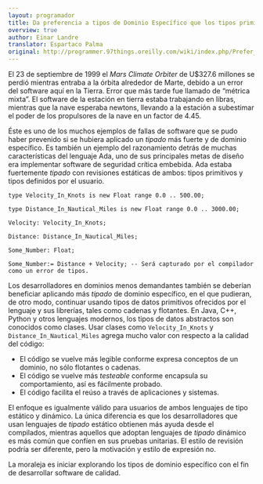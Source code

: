 ```yaml
---
layout: programador
title: Da preferencia a tipos de Dominio Específico que los tipos primitivos
overview: true
author: Einar Landre
translator: Espartaco Palma
original: http://programmer.97things.oreilly.com/wiki/index.php/Prefer_Domain-Specific_Types_to_Primitive_Types
---
```


El 23 de septiembre de 1999 el _Mars Climate Orbiter_ de U$327.6
millones se perdió mientras entraba a la órbita alrededor de Marte,
debido a un error del software aquí en la Tierra. Error que más tarde
fue llamado de “métrica mixta”. El software de la estación en tierra
estaba trabajando en libras, mientras que la nave esperaba newtons,
llevando a la estación a subestimar el poder de los propulsores de la
nave en un factor de 4.45.

Éste es uno de los muchos ejemplos de fallas de software que se pudo
haber prevenido si se hubiera aplicado un _tipado_ más fuerte y de
dominio específico. Es también un ejemplo del razonamiento detrás de
muchas características del lenguaje Ada, uno de sus principales metas de
diseño era implementar software de seguridad crítica embebida. Ada
estaba fuertemente _tipado_ con revisiones estáticas de ambos: tipos
primitivos y tipos definidos por el usuario.

    type Velocity_In_Knots is new Float range 0.0 .. 500.00;

    type Distance_In_Nautical_Miles is new Float range 0.0 .. 3000.00;

    Velocity: Velocity_In_Knots;

    Distance: Distance_In_Nautical_Miles;

    Some_Number: Float;

    Some_Number:= Distance + Velocity; -- Será capturado por el compilador como un error de tipos.

Los desarrolladores en dominios menos demandantes también se deberían
beneficiar aplicando más _tipado_ de dominio específico, en el que
pudieran, de otro modo, continuar usando tipos de datos primitivos
ofrecidos por el lenguaje y sus librerías, tales como cadenas y
flotantes. En Java, C++, Python y otros lenguajes modernos, los tipos de
datos abstractos son conocidos como clases. Usar clases como
`Velocity_In_Knots` y `Distance_In_Nautical_Miles` agrega mucho valor
con respecto a la calidad del código:

* El código se vuelve más legible conforme expresa conceptos de un
dominio, no sólo flotantes o cadenas.
* El código se vuelve más _testeable_ conforme encapsula su
comportamiento, así es fácilmente probado.
* El código facilita el reúso a través de aplicaciones y sistemas.

El enfoque es igualmente válido para usuarios de ambos lenguajes de tipo
estático y dinámico. La única diferencia es que los desarrolladores que
usan lenguajes de _tipado_ estático obtienen más ayuda desde el
compilados, mientras aquellos que adoptan lenguajes de _tipado_ dinámico
es más común que confíen en sus pruebas unitarias. El estilo de revisión
podría ser diferente, pero la motivación y estilo de expresión no.

La moraleja es iniciar explorando los tipos de dominio específico con el
fin de desarrollar software de calidad.

